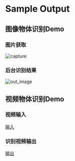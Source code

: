 # Sample Output

## 图像物体识别Demo

### 图片获取

![capture](https://reganfan.github.io/assets/cloud-robot-diagram/capture.PNG)

### 后台识别结果

![out_image](https://reganfan.github.io/assets/cloud-robot-diagram/out_image.jpg)

## 视频物体识别Demo

### 视频输入

[输入](https://github.com/Fyz01/objectDetectionRobo/blob/master/video_detection/vedio1.gif)

### 识别视频输出

[输出](https://github.com/Fyz01/objectDetectionRobo/blob/master/video_detection/vedio1_out.gif)
